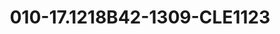 ---
title: 010-17.1218B42-1309-CLE1123
image: 010-17.1218B42-1309-CLE1123.jpg
brand: sposo
layout: vestito
---